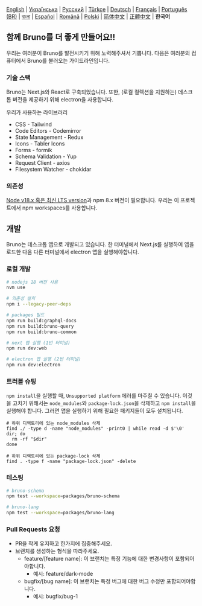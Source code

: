 [English](/contributing.md) | [Українська](docs/contributing/contributing_ua.md) | [Русский](docs/contributing/contributing_ru.md) | [Türkçe](docs/contributing/contributing_tr.md) | [Deutsch](docs/contributing/contributing_de.md) | [Français](docs/contributing/contributing_fr.md) | [Português (BR)](docs/contributing/contributing_pt_br.md) | [বাংলা](docs/contributing/contributing_bn.md) | [Español](docs/contributing/contributing_es.md) | [Română](docs/contributing/contributing_ro.md) | [Polski](docs/contributing/contributing_pl.md)
| [简体中文](docs/contributing/contributing_cn.md) | [正體中文](docs/contributing/contributing_zhtw.md) | **한국어**

## 함께 Bruno를 더 좋게 만들어요!!

우리는 여러분이 Bruno를 발전시키기 위해 노력해주셔서 기쁩니다. 다음은 여러분의 컴퓨터에서 Bruno를 불러오는 가이드라인입니다.

### 기술 스택

Bruno는 Next.js와 React로 구축되었습니다. 또한, (로컬 컬렉션을 지원하는) 데스크톱 버전을 제공하기 위해 electron을 사용합니다.

우리가 사용하는 라이브러리

- CSS - Tailwind
- Code Editors - Codemirror
- State Management - Redux
- Icons - Tabler Icons
- Forms - formik
- Schema Validation - Yup
- Request Client - axios
- Filesystem Watcher - chokidar

### 의존성

[Node v18.x 혹은 최신 LTS version](https://nodejs.org/en/)과 npm 8.x 버전이 필요합니다. 우리는 이 프로젝트에서 npm workspaces를 사용합니다.

## 개발

Bruno는 데스크톱 앱으로 개발되고 있습니다. 한 터미널에서 Next.js를 실행하여 앱을 로드한 다음 다른 터미널에서 electron 앱을 실행해야합니다.

### 로컬 개발

```bash
# nodejs 18 버전 사용
nvm use

# 의존성 설치
npm i --legacy-peer-deps

# packages 빌드
npm run build:graphql-docs
npm run build:bruno-query
npm run build:bruno-common

# next 앱 실행 (1번 터미널)
npm run dev:web

# electron 앱 실행 (2번 터미널)
npm run dev:electron
```

### 트러블 슈팅

`npm install`을 실행할 때, `Unsupported platform` 에러를 마주칠 수 있습니다. 이것을 고치기 위해서는 `node_modules`와 `package-lock.json`을 삭제하고 `npm install`을 실행해야 합니다.
그러면 앱을 실행하기 위해 필요한 패키지들이 모두 설치됩니다.

```shell
# 하위 디렉토리에 있는 node_modules 삭제
find ./ -type d -name "node_modules" -print0 | while read -d $'\0' dir; do
  rm -rf "$dir"
done

# 하위 디렉토리에 있는 package-lock 삭제
find . -type f -name "package-lock.json" -delete
```

### 테스팅

```bash
# bruno-schema
npm test --workspace=packages/bruno-schema

# bruno-lang
npm test --workspace=packages/bruno-lang
```

### Pull Requests 요청

- PR을 작게 유지하고 한가지에 집중해주세요.
- 브랜치를 생성하는 형식을 따라주세요.
  - feature/[feature name]: 이 브랜치는 특정 기능에 대한 변경사항이 포함되어야합니다.
    - 예시: feature/dark-mode
  - bugfix/[bug name]: 이 브랜치는 특정 버그에 대한 버그 수정만 포함되어야합니다.
    - 예시: bugfix/bug-1
